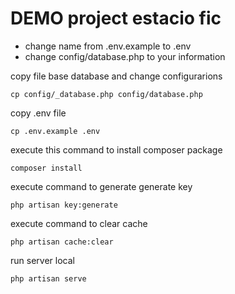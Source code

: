 DEMO project estacio fic
=========================

 - change name from .env.example to .env
 - change config/database.php to your information 

copy file base database and change configurarions

```
cp config/_database.php config/database.php
```

copy .env file

```
cp .env.example .env
```

execute this command to install composer package

```
composer install
```

execute command to generate generate key

```
php artisan key:generate
```
 
 execute command to clear cache

 ```
 php artisan cache:clear
 ```

 run server local

 ```
 php artisan serve
 ```